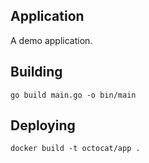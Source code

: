 ## Application

A demo application.

## Building

```
go build main.go -o bin/main
```

## Deploying

```
docker build -t octocat/app .
```
